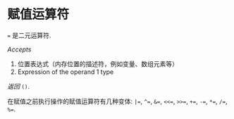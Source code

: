 # 赋值运算符

`=` 是二元运算符.

*Accepts*
1. 位置表达式（内存位置的描述符，例如变量、数组元素等）
2. Expression of the operand 1 type

*返回* `()`.

在赋值之前执行操作的赋值运算符有几种变体: `|=`, `^=`, `&=`, `<<=`, `>>=`, `+=`, `-=`, `*=`, `/=`, `%=`.
